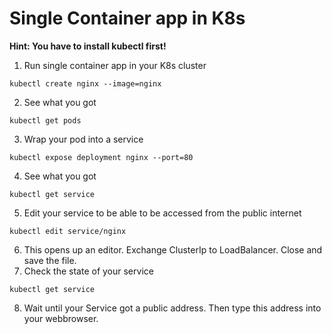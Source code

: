 # Single Container app in K8s

**Hint: You have to install kubectl first!**

1. Run single container app in your K8s cluster
```
kubectl create nginx --image=nginx
```
2. See what you got
```
kubectl get pods
```
3. Wrap your pod into a service 
```
kubectl expose deployment nginx --port=80
```
4. See what you got
```
kubectl get service
```
5. Edit your service to be able to be accessed from the public internet
```
kubectl edit service/nginx
```
6. This opens up an editor. Exchange ClusterIp to LoadBalancer. Close and save the file.
7. Check the state of your service
```
kubectl get service
```
8. Wait until your Service got a public address. Then type this address into your webbrowser.